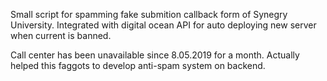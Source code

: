 Small script for spamming fake submition callback form of Synegry University. Integrated with digital ocean API for auto deploying new server when current is banned.

Call center has been unavailable since 8.05.2019 for a month. Actually helped this faggots to develop anti-spam system on backend.
